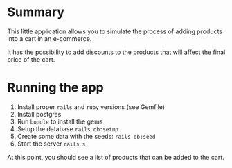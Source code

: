 # Summary
This little application allows you to simulate the process of adding products into a cart in an e-commerce.

It has the possibility to add discounts to the products that will affect the final price of the cart.

# Running the app
1. Install proper `rails` and `ruby` versions (see Gemfile)
2. Install postgres
3. Run `bundle` to install the gems
4. Setup the database `rails db:setup`
5. Create some data with the seeds: `rails db:seed`
6. Start the server `rails s`

At this point, you should see a list of products that can be added to the cart.
